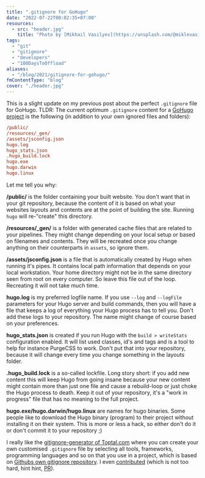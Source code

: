 ```yaml
---
title: ".gitignore for GoHugo"
date: "2022-07-22T00:02:35+07:00"
resources:
  - src: "header.jpg"
    title: "Photo by [Mikhail Vasilyev](https://unsplash.com/@miklevasilyev) via [Unsplash](https://unsplash.com/)"
tags:
  - "git"
  - "gitignore"
  - "developers"
  - "100DaysToOffload"
aliases:
  - "/blog/2021/gitignore-for-gohugo/"
fmContentType: "blog"
cover: "./header.jpg"
---
```


This is a slight update on my previous post about the perfect `.gitignore` file for GoHugo. TLDR: The current optimum `.gitignore` content for a [GoHugo project](https://gohugo.io) is the following (in addition to your own ignored files and folders):

```ini
/public/
/resources/_gen/
/assets/jsconfig.json
hugo.log
hugo_stats.json
.hugo_build.lock
hugo.exe
hugo.darwin
hugo.linux
```

Let me tell you why:

**/public/** is the folder containing your built website. You don't want that in your git repository, because the content of it is based on what your websites layouts and contents are at the point of building the site. Running `hugo` will re-"create" this directory.

**/resources/\_gen/** is a folder with generated cache files that are related to your pipelines. They might change depending on your local setup or based on filenames and contents. They will be recreated once you change anything on their counterparts in `assets`, so ignore them.

**/assets/jsconfig.json** is a file that is automatically created by Hugo when running it's pipes. It contains local path information that depends on your local workstation. Your home directory might not be in the same directory seen from root on every computer. So leave this file out of the loop. Recreating it will not take much time.

**hugo.log** is my preferred logfile name. If you use `--log` and `--logFile` parameters for your Hugo server and build commands, then you will have a file that keeps a log of everything your Hugo process has to tell you. Don't add these logs to your repository. The name might change of course based on your preferences.

**hugo\_stats.json** is created if you run Hugo with the `build > writeStats` configuration enabled. It will list used classes, id's and tags and is a tool to help for instance PurgeCSS to work. Don't put that into your repository, because it will change every time you change something in the layouts folder.

**.hugo\_build.lock** is a so-called lockfile. Long story short: if you add new content this will keep Hugo from going insane because your new content might contain more than just one file and cause a rebuild-loop or just choke the Hugo process to death. Keep it out of your repository, it's a "work in progress" file that has no meaning to the full project.

**hugo.exe/hugo.darwin/hugo.linux** are names for hugo binaries. Some people like to download the Hugo binary (program) to their project without installing it on their system. This is more or less a hack, so either don't do it or don't commit it to your repository ;)

I really like the [gitignore-generator of Toptal.com](https://www.toptal.com/developers/gitignore) where you can create your own customised `.gitignore` file by selecting all tools, frameworks, programming languages and so on that you use in a project, which is based on [Githubs own gitignore repository](https://github.com/github/gitignore). I even [contributed](https://github.com/toptal/gitignore/pull/389) (which is not too hard, hint hint, [PR](https://github.com/github/gitignore/pull/3873)).
